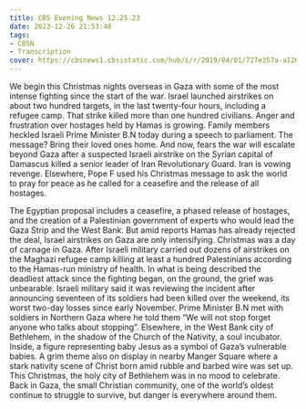 ```yaml
---
title: CBS Evening News 12.25.23
date: 2023-12-26 21:53:48
tags:
- CBSN
- Transcription
cover: https://cbsnews1.cbsistatic.com/hub/i/r/2019/04/01/727e357a-a126-4138-a2c5-4d3222669d57/thumbnail/640x360/3ff2761028dc5c65cc4f07acd54bcd5c/cbsn2-logo-1920x1080.jpg
---
```

We begin this Christmas nights overseas in Gaza with some of the most intense fighting since the start of the war. Israel launched airstrikes on about two hundred targets, in the last twenty-four hours, including a refugee camp. That strike killed more than one hundred civilians. Anger and frustration over hostages held by Hamas is growing. Family members heckled Israeli Prime Minister B.N today during a speech to parliament. The message? Bring their loved ones home. And now, fears the war will escalate beyond Gaza after a suspected Israeli airstrike on the Syrian capital of Damascus killed a senior leader of Iran Revolutionary Guard. Iran is vowing revenge. Elsewhere, Pope F used his Christmas message to ask the world to pray for peace as he called for a ceasefire and the release of all hostages. 

The Egyptian proposal includes a ceasefire, a phased release of hostages, and the creation of a Palestinian government of experts who would lead the Gaza Strip and the West Bank. But amid reports Hamas has already rejected the deal, Israel airstrikes on Gaza are only intensifying. Christmas was a day of carnage in Gaza. After Israeli military carried out dozens of airstrikes on the Maghazi refugee camp killing at least a hundred Palestinians according to the Hamas-run ministry of health. In what is being described the deadliest attack since the fighting began, on the ground, the grief was unbearable. Israeli military said it was reviewing the incident after announcing seventeen of its soldiers had been killed over the weekend, its worst two-day losses since early November. Prime Minister B.N met with soldiers in Northern Gaza where he told them “We will not stop forget anyone who talks about stopping”. Elsewhere, in the West Bank city of Bethlehem, in the shadow of the Church of the Nativity, a soul incubator. Inside, a figure representing baby Jesus as a symbol of Gaza’s vulnerable babies. A grim theme also on display in nearby Manger Square where a stark nativity scene of Christ born amid rubble and barbed wire was set up. This Christmas, the holy city of Bethlehem was in no mood to celebrate. Back in Gaza, the small Christian community, one of the world’s oldest continue to struggle to survive, but danger is everywhere around them. 
